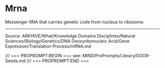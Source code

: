 # Mrna

Messenger RNA that carries genetic code from nucleus to ribosome.

---
Source: ARKHIVE/What/Knowledge Domains Disciplines/Natural Sciences/Biology/Genetics/DNA Deoxyribonucleic Acid/Gene Expression/Translation Process/mRNA.md

/// === PROPROMPT:BEGIN ===
see: MIND/ProPrompts/Library/DOOR-Seeds.md
/// === PROPROMPT:END ===
